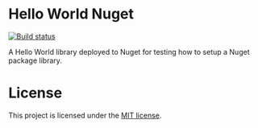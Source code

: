 # Hello World Nuget

[![Build status](https://ci.appveyor.com/api/projects/status/k8vueveelq96240k/branch/master?svg=true)](https://ci.appveyor.com/project/Kimserey16189/hello-world-nuget/branch/master)

A Hello World library deployed to Nuget for testing how to setup a Nuget package library.

# License

This project is licensed under the [MIT license](https://github.com/Kimserey/hello-world-nuget/blob/master/LICENSE).